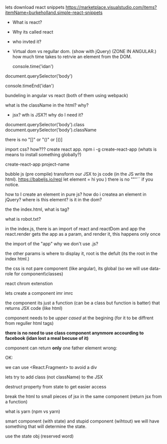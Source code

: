 lets download react snippets
https://marketplace.visualstudio.com/items?itemName=burkeholland.simple-react-snippets

- What is react?
- Why its called react
- who invted it?
- Virtual dom vs regullar dom. (show with jQuery) (ZONE IN ANGULAR.)
  how much time takes to retrvie an element from the DOM.

  console.time('idan')

document.querySelector('body')

console.timeEnd('idan')

bundeling in angular vs react (both of them using webpack)

what is the className in the html? why?

- jsx? wth is JSX?! why do I need it?

document.querySelector('body').class
document.querySelector('body').className

there is no "[]" or "()" or [()]

import css? how???
create react app.
npm i -g create-react-app
(whats is means to install something globally?)

create-react-app project-name

bubble js (pre compile) transform our JSX to js code (in the JS write the html).
https://babeljs.io/repl
let element = <span className="this-is-class">hi you</span> ) there is no ""\''\`` if you notice.

how to I create an element in pure js?
how do i createa an element in jQuery?
where is this element? is it in the dom?

the the index.html, what is <noscript> tag?

what is robot.txt?

in the index.js, there is an import of react and reactDom and app
the react.render gets the app as a param, and render it, this happens only once

the import of the "app" why we don't use .js?

the other params is where to display it, root is the defult (its the root in the index html.)

the css is not pare component (like angular), its global (so we will use data-role for component\classes)

react chrom extenstion

lets create a component
imr
imrc

the component its just a function (can be a class but function is batter) that returns JSX code (like html)

component needs to be _upper cased_ at the begining (for it to be diffrent from reguller html tags)

**there is no need to use class component anynmore accourding to facebook (idan lost a meal becuse of it)**

component can return **only** one father element
wrong:

<div>
</div>
<div>
</div>

OK:

<div>
  <div></div>
  <div></div>
</div>

we can use <React.Fragment> to avoid a div

lets try to add class (not className) to the JSX

destruct property from state to get easier access

break the html to small pieces of jsx in the same component (return jsx from a function)

what is yarn (npm vs yarn)

smart component (with state) and stupid component (wihtout)
we will have something that will determine the state.

use the state obj (reserved word)
